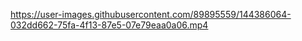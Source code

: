 https://user-images.githubusercontent.com/89895559/144386064-032dd662-75fa-4f13-87e5-07e79eaa0a06.mp4


